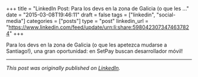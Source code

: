 +++
title = "LinkedIn Post: Para los devs en la zona de Galicia (o que les ..."
date = "2015-03-08T19:46:11"
draft = false
tags = ["linkedin", "social-media"]
categories = ["posts"]
type = "post"
linkedin_url = "https://www.linkedin.com/feed/update/urn:li:share:5980423073474637824"
+++

Para los devs en la zona de Galicia (o que les apetezca mudarse a Santiago!), una gran oportunidad: en SetPay buscan desarrollador móvil!

---

*This post was originally published on [LinkedIn](https://www.linkedin.com/in/adrianmoreno/recent-activity/all/).*